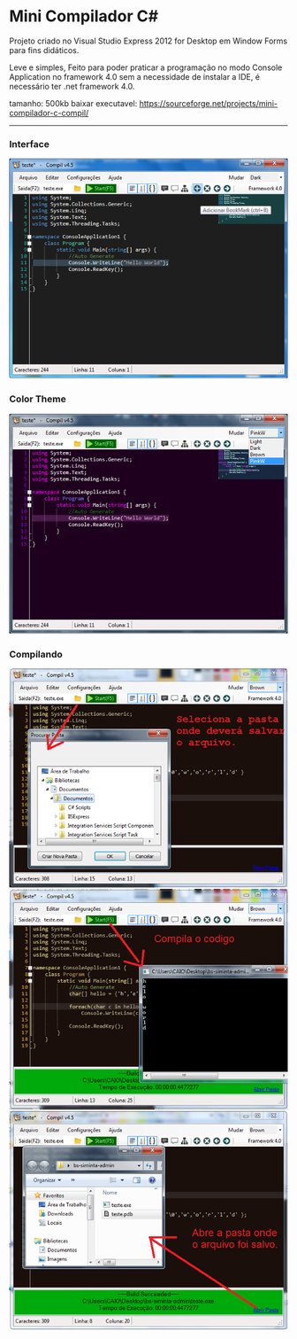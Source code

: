 Mini Compilador C# 
============================

Projeto criado no Visual Studio Express 2012 for Desktop em Window Forms para fins didáticos.

Leve e simples, Feito para poder praticar a programação no modo Console Application no framework 4.0 sem a necessidade de instalar a IDE, é necessário ter .net framework 4.0.

tamanho: 500kb
baixar executavel: https://sourceforge.net/projects/mini-compilador-c-compil/

--------------------------------
### Interface
![](/images/demo1.png)

### Color Theme
![](/images/demo2.png)  

### Compilando
![](/images/demo3.png) 
![](/images/demo4.png) 
![](/images/demo5.png) 
